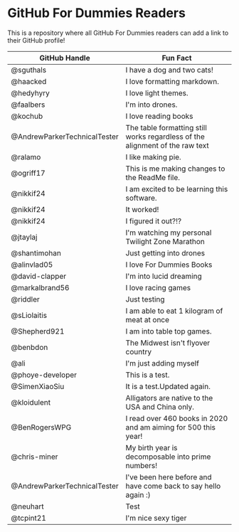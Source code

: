 # GitHub For Dummies Readers
This is a repository where all GitHub For Dummies readers can add a link to their GitHub profile!

GitHub Handle | Fun Fact
------------- | ---------------------------
@sguthals     | I have a dog and two cats!
@haacked      | I love formatting markdown.
@hedyhyry     | I love light themes.
@faalbers     | I'm into drones.
@kochub       | I love reading books
@AndrewParkerTechnicalTester | The table formatting still works regardless of the alignment of the raw text
@ralamo       | I like making pie.
@ogriff17     | This is me making changes to the ReadMe file.
@nikkif24 | I am excited to be learning this software.
@nikkif24 | It worked!
@nikkif24 |I figured it out?!?
@jtaylaj      | I'm watching my personal Twilight Zone Marathon
@shantimohan | Just getting into drones
@alinvlad05 | I love For Dummies Books
@david-clapper | I'm into lucid dreaming
@markalbrand56 | I love racing games
@riddler | Just testing
@sLiolaitis | I am able to eat 1 kilogram of meat at once
@Shepherd921 | I am into table top games.
@benbdon | The Midwest isn't flyover country
@ali | I'm just adding myself
@phoye-developer | This is a test.
@SimenXiaoSiu | It is a test.Updated again.
@kloidulent | Alligators are native to the USA and China only.
@BenRogersWPG | I read over 460 books in 2020 and am aiming for 500 this year!
@chris-miner | My birth year is decomposable into prime numbers!
@AndrewParkerTechnicalTester | I've been here before and have come back to say hello again :)
@neuhart      | Test
@tcpint21   | I'm nice sexy tiger
